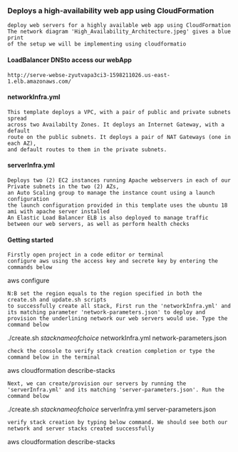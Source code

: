 ### Deploys a high-availability web app using CloudFormation
    deploy web servers for a highly available web app using CloudFormation
    The network diagram 'High_Availability_Architecture.jpeg' gives a blue print 
    of the setup we will be implementing using cloudformatio

#### LoadBalancer DNSto access our webApp

    http://serve-webse-zyutvapa3ci3-1598211026.us-east-1.elb.amazonaws.com/

#### networkInfra.yml
    This template deploys a VPC, with a pair of public and private subnets spread 
    across two Availabilty Zones. It deploys an Internet Gateway, with a default 
    route on the public subnets. It deploys a pair of NAT Gateways (one in each AZ), 
    and default routes to them in the private subnets.

#### serverInfra.yml
    Deploys two (2) EC2 instances running Apache webservers in each of our Private subnets in the two (2) AZs, 
    an Auto Scaling group to manage the instance count using a launch configuration
    the launch configuration provided in this template uses the ubuntu 18 ami with apache server installed
    An Elastic Load Balancer ELB is also deployed to manage traffic between our web servers, as well as perform health checks 

#### Getting started
    Firstly open project in a code editor or terminal
    configure aws using the access key and secrete key by entering the commands below

aws configure 

    N:B set the region equals to the region specified in both the create.sh and update.sh scripts
    to successfully create all stack, First run the 'networkInfra.yml' and its matching parameter 'network-parameters.json' to deploy and provision the underlining network our web servers would use. Type the command below

./create.sh *stacknameofchoice* networkInfra.yml network-parameters.json

    check the console to verify stack creation completion or type the command below in the terminal

aws cloudformation describe-stacks 

    Next, we can create/provision our servers by running the 'serverInfra.yml' and its matching 'server-parameters.json'. Run the command below

./create.sh *stacknameofchoice* serverInfra.yml server-parameters.json

    verify stack creation by typing below command. We should see both our network and server stacks created successfully

aws cloudformation describe-stacks
